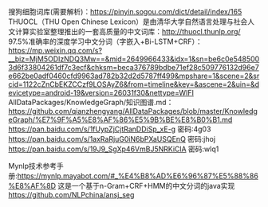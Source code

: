 搜狗细胞词库(需要解析)：https://pinyin.sogou.com/dict/detail/index/165
THUOCL（THU Open Chinese Lexicon）是由清华大学自然语言处理与社会人文计算实验室整理推出的一套高质量的中文词库：http://thuocl.thunlp.org/
97.5%准确率的深度学习中文分词（字嵌入+Bi-LSTM+CRF）：https://mp.weixin.qq.com/s?__biz=MjM5ODIzNDQ3Mw==&mid=2649966433&idx=1&sn=be6c0e5485003d6f33804261df7c3ecf&chksm=beca376789bdbe71ef28c509776132d96e7e662be0adf0460cfd9963ad782b32d2d5787ff499&mpshare=1&scene=2&srcid=1122cZnCbEKZCCzf9LOSAyZ6&from=timeline&key=&ascene=2&uin=&devicetype=android-19&version=26031f30&nettype=WIFI
AllDataPackages/KnowledgeGraph/知识图谱.md：https://github.com/qianzhengyang/AllDataPackages/blob/master/KnowledgeGraph/%E7%9F%A5%E8%AF%86%E5%9B%BE%E8%B0%B1.md
https://pan.baidu.com/s/1fUypZjCjtRanDDiSp_xE-g 密码:4g03
https://pan.baidu.com/s/1axRaRjuG0iN6bPXaUSQEnQ 密码:jhoj
https://pan.baidu.com/s/19J9_SgXp46VmBJ5NRKiClA 密码:wlq1

Mynlp技术参考手册:https://mynlp.mayabot.com/#_%E4%B8%AD%E6%96%87%E5%88%86%E8%AF%8D
这是一个基于n-Gram+CRF+HMM的中文分词的java实现 https://github.com/NLPchina/ansj_seg